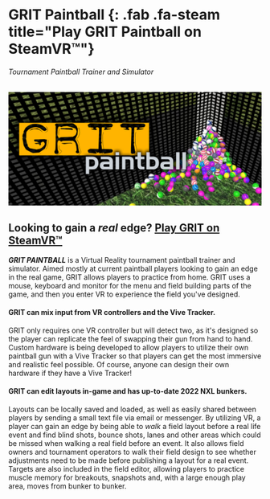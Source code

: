 # GRIT Paintball [](https://store.steampowered.com/app/1323610/Grit_Paintball/){: .fab .fa-steam title="Play GRIT Paintball on SteamVR™"}

###### Tournament Paintball Trainer and Simulator

![GRIT Paintball](/assets/img/grit.jpg)

## Looking to gain a _real_ edge? [Play GRIT on SteamVR&trade;](https://store.steampowered.com/app/1323610/Grit_Paintball/)

***GRIT PAINTBALL*** is a Virtual Reality tournament paintball trainer and
simulator. Aimed mostly at current paintball players looking to gain an edge in
the real game, GRIT allows players to practice from home. GRIT uses a mouse,
keyboard and monitor for the menu and field building parts of the game, and
then you enter VR to experience the field you've designed.

#### GRIT can mix input from VR controllers and the Vive Tracker.

GRIT only requires one VR controller but will detect two, as it's designed
so the player can replicate the feel of swapping their gun from hand to hand.
Custom hardware is being developed to allow players to utilize their own
paintball gun with a Vive Tracker so that players can get the most immersive
and realistic feel possible. Of course, anyone can design their own hardware if
they have a Vive Tracker!

#### GRIT can edit layouts in-game and has up-to-date 2022 NXL bunkers.

Layouts can be locally saved and loaded, as well as easily shared between
players by sending a small text file via email or messenger. By utilizing VR, a
player can gain an edge by being able to *walk* a field layout before a real
life event and find blind shots, bounce shots, lanes and other areas which
could be missed when walking a real field before an event. It also allows field
owners and tournament operators to walk their field design to see whether
adjustments need to be made before publishing a layout for a real event.
Targets are also included in the field editor, allowing players to practice
muscle memory for breakouts, snapshots and, with a large enough play area,
moves from bunker to bunker.
